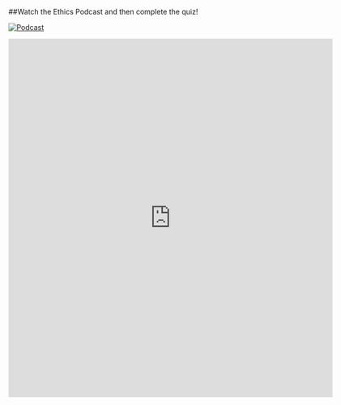 ##Watch the Ethics Podcast and then complete the quiz!

[![Podcast](http://img.youtube.com/vi/PxdtSKlR9XU/0.jpg)](http://www.youtube.com/watch?v=PxdtSKlR9XU "Video Title")


<iframe src="https://docs.google.com/forms/d/e/1FAIpQLScvQC2Mz6NHJU4qdruvI56TTkF9f679y43xl25XhkzjKZ6kLQ/viewform?embedded=true" width="640" height="708" frameborder="0" marginheight="0" marginwidth="0">Loading…</iframe>
